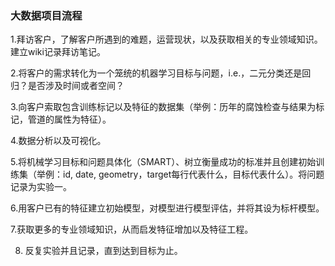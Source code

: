 ### 大数据项目流程

1.拜访客户，了解客户所遇到的难题，运营现状，以及获取相关的专业领域知识。建立wiki记录拜访笔记。

2.将客户的需求转化为一个笼统的机器学习目标与问题，i.e.，二元分类还是回归？是否涉及时间或者空间？

3.向客户索取包含训练标记以及特征的数据集（举例：历年的腐蚀检查与结果为标记，管道的属性为特征）。

4.数据分析以及可视化。

5.将机械学习目标和问题具体化（SMART）、树立衡量成功的标准并且创建初始训练集（举例：id, date, geometry，target每行代表什么，目标代表什么）。将问题记录为实验一。

6.用客户已有的特征建立初始模型，对模型进行模型评估，并将其设为标杆模型。

7.获取更多的专业领域知识，从而启发特征增加以及特征工程。

8. 反复实验并且记录，直到达到目标为止。
